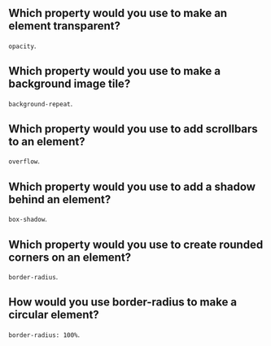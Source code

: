 ## Which property would you use to make an element transparent?

`opacity`.

## Which property would you use to make a background image tile?

`background-repeat`.

## Which property would you use to add scrollbars to an element?

`overflow`.

## Which property would you use to add a shadow behind an element?

`box-shadow`.

## Which property would you use to create rounded corners on an element?

`border-radius`.

## How would you use border-radius to make a circular element?

`border-radius: 100%`.